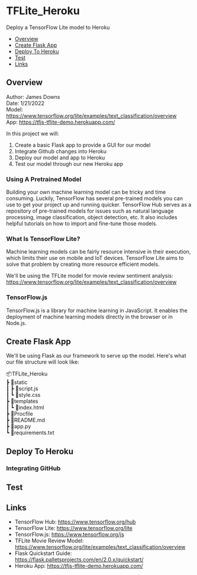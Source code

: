 # TFLite_Heroku
Deploy a TensorFlow Lite model to Heroku

- [Overview](#overview)
- [Create Flask App](#create-flask-app)
- [Deploy To Heroku](#deploy-to-heroku)
- [Test](#test)
- [Links](#links)

## Overview
Author: James Downs  
Date: 1/21/2022  
Model: https://www.tensorflow.org/lite/examples/text_classification/overview  
App: https://tfjs-tflite-demo.herokuapp.com/  

In this project we will:
1) Create a basic Flask app to provide a GUI for our model
2) Integrate Github changes into Heroku
3) Deploy our model and app to Heroku
4) Test our model through our new Heroku app

### Using A Pretrained Model
Building your own machine learning model can be tricky and time consuming. Luckily, TensorFlow has several pre-trained models you can use to get your project up and running quicker.
TensorFlow Hub serves as a repository of pre-trained models for issues such as natural language processing, image classification, object detection, etc. 
It also includes helpful tutorials on how to import and fine-tune those models.

### What Is TensorFlow Lite?
Machine learning models can be fairly resource intensive in their execution, which limits their use on mobile and IoT devices. TensorFlow Lite aims to solve that problem by creating more resource efficient models.

We'll be using the TFLite model for movie review sentiment analysis:  
https://www.tensorflow.org/lite/examples/text_classification/overview

### TensorFlow.js
TensorFlow.js is a library for machine learning in JavaScript. It enables the deployment of machine learning models directly in the browser or in Node.js.

## Create Flask App
We'll be using Flask as our framework to serve up the model. Here's what our file structure will look like:

📦TFLite_Heroku  
 ┣ 📂static  
 ┃ ┣ 📜script.js  
 ┃ ┗ 📜style.css  
 ┣ 📂templates  
 ┃ ┗ 📜index.html  
 ┣ 📜Procfile  
 ┣ 📜README.md  
 ┣ 📜app.py  
 ┗ 📜requirements.txt  

## Deploy To Heroku

### Integrating GitHub

## Test

## Links
- TensorFlow Hub: https://www.tensorflow.org/hub
- TensorFlow Lite: https://www.tensorflow.org/lite
- TensorFlow.js: https://www.tensorflow.org/js
- TFLite Movie Review Model: https://www.tensorflow.org/lite/examples/text_classification/overview
- Flask Quickstart Guide: https://flask.palletsprojects.com/en/2.0.x/quickstart/
- Heroku App: https://tfjs-tflite-demo.herokuapp.com/
